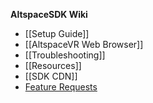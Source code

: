 **AltspaceSDK Wiki**
* [[Setup Guide]]
* [[AltspaceVR Web Browser]]
* [[Troubleshooting]]
* [[Resources]]
* [[SDK CDN]]
* [Feature Requests] 

[Feature Requests]: http://answers.altvr.com/spaces/14/index.html